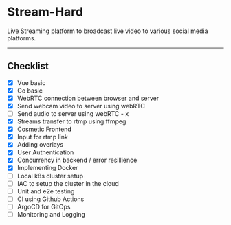 # Stream-Hard
Live Streaming platform to broadcast live video to various social media platforms.<hr>

## Checklist
- [x] Vue basic
- [x] Go basic
- [x] WebRTC connection between browser and server
- [x] Send webcam video to server using webRTC
- [ ] Send audio to server using webRTC - x
- [x] Streams transfer to rtmp using ffmpeg
- [x] Cosmetic Frontend
- [x] Input for rtmp link
- [x] Adding overlays
- [x] User Authentication
- [x] Concurrency in backend / error resillience
- [x] Implementing Docker
- [ ] Local k8s cluster setup
- [ ] IAC to setup the cluster in the cloud
- [ ] Unit and e2e testing
- [ ] CI using Github Actions
- [ ] ArgoCD for GitOps
- [ ] Monitoring and Logging